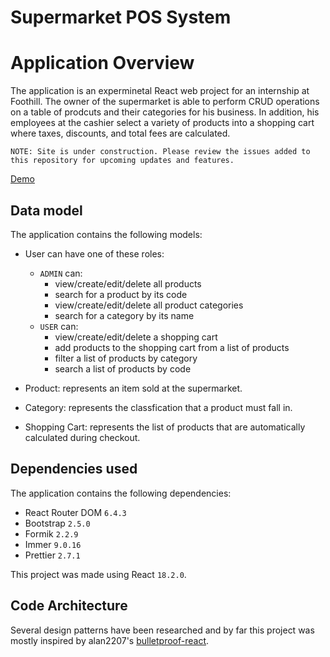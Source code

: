 # Supermarket POS System

# Application Overview

The application is an experminetal React web project for an internship at Foothill. The owner of the supermarket is able to perform CRUD operations on a table of prodcuts and their categories for his business. In addition, his employees at the cashier select a variety of products into a shopping cart where taxes, discounts, and total fees are calculated.

`NOTE: Site is under construction. Please review the issues added to this repository for upcoming updates and features.`

[Demo](https://sumart.netlify.app/)

## Data model

The application contains the following models:

- User can have one of these roles:

  - `ADMIN` can:
    - view/create/edit/delete all products
    - search for a product by its code 
    - view/create/edit/delete all product categories
    - search for a category by its name 
  - `USER` can:
    - view/create/edit/delete a shopping cart
    - add products to the shopping cart from a list of products
    - filter a list of products by category
    - search a list of products by code

- Product: represents an item sold at the supermarket.

- Category: represents the classfication that a product must fall in.

- Shopping Cart: represents the list of products that are automatically calculated during checkout.

## Dependencies used

The application contains the following dependencies:

  - React Router DOM `6.4.3`
  - Bootstrap `2.5.0`
  - Formik `2.2.9`
  - Immer `9.0.16`
  - Prettier `2.7.1`

This project was made using React `18.2.0`.

## Code Architecture

Several design patterns have been researched and by far this project was mostly inspired by alan2207's [bulletproof-react](https://github.com/alan2207/bulletproof-react).

